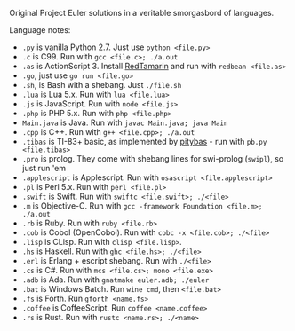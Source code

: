 Original Project Euler solutions in a veritable smorgasbord of languages.

Language notes:

 - `.py` is vanilla Python 2.7. Just use `python <file.py>`
 - `.c` is C99. Run with `gcc <file.c>; ./a.out`
 - `.as` is ActionScript 3. Install [RedTamarin](http://redtamarin.com/) and run with `redbean <file.as>`
 - `.go`, just use `go run <file.go>`
 - `.sh`, is Bash with a shebang. Just `./file.sh`
 - `.lua` is Lua 5.x. Run with `lua <file.lua>`
 - `.js` is JavaScript. Run with `node <file.js>`
 - `.php` is PHP 5.x. Run with `php <file.php>`
 - `Main.java` is Java. Run with `javac Main.java; java Main`
 - `.cpp` is C++. Run with `g++ <file.cpp>; ./a.out`
 - `.tibas` is TI-83+ basic, as implemented by [pitybas](https://github.com/lunixbochs/pitybas) - run with `pb.py <file.tibas>`
 - `.pro` is prolog. They come with shebang lines for swi-prolog (`swipl`), so just run 'em
 - `.applescript` is Applescript. Run with `osascript <file.applescript>`
 - `.pl` is Perl 5.x. Run with `perl <file.pl>`
 - `.swift` is Swift. Run with `swiftc <file.swift>; ./<file>`
 - `.m` is Objective-C. Run with `gcc -framework Foundation <file.m>; ./a.out`
 - `.rb` is Ruby. Run with `ruby <file.rb>`
 - `.cob` is Cobol (OpenCobol). Run with `cobc -x <file.cob>; ./<file>`
 - `.lisp` is CLisp. Run with `clisp <file.lisp>`.
 - `.hs` is Haskell. Run with `ghc <file.hs>; ./<file>`
 - `.erl` is Erlang + escript shebang. Run with `./<file>`
 - `.cs` is C#. Run with `mcs <file.cs>; mono <file.exe>`
 - `.adb` is Ada. Run with `gnatmake euler.adb; ./euler`
 - `.bat` is Windows Batch. Run `wine cmd`, then `<file.bat>`
 - `.fs` is Forth. Run `gforth <name.fs>`
 - `.coffee` is CoffeeScript. Run `coffee <name.coffee>`
 - `.rs` is Rust. Run with `rustc <name.rs>; ./<name>`

